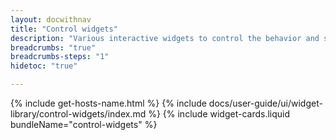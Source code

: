 ```yaml
---
layout: docwithnav
title: "Control widgets"
description: "Various interactive widgets to control the behavior and state of the IoT devices."
breadcrumbs: "true"
breadcrumbs-steps: "1"
hidetoc: "true"

---
```

{% include get-hosts-name.html %}
{% include docs/user-guide/ui/widget-library/control-widgets/index.md %}
{% include widget-cards.liquid bundleName="control-widgets" %}
